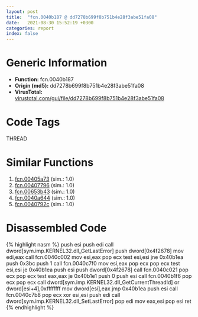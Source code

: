 ```yaml
---
layout: post
title:  "fcn.0040b187 @ dd7278b699f8b751b4e28f3abe51fa08"
date:   2021-08-30 15:52:19 +0300
categories: report
index: false
---
```


# Generic Information
- **Function:** fcn.0040b187
- **Origin (md5):** dd7278b699f8b751b4e28f3abe51fa08
- **VirusTotal:** [virustotal.com/gui/file/dd7278b699f8b751b4e28f3abe51fa08][virustotal_ref]

# Code Tags
<span class="tag" id="THREAD">THREAD</span>


# Similar Functions

1. [fcn.00405a73][similar_1_ref] (sim.: 1.0)
2. [fcn.00407796][similar_2_ref] (sim.: 1.0)
3. [fcn.00653b43][similar_3_ref] (sim.: 1.0)
4. [fcn.0040a644][similar_4_ref] (sim.: 1.0)
5. [fcn.0040792c][similar_5_ref] (sim.: 1.0)


# Disassembled Code

{% highlight nasm %}
push esi
push edi
call dword[sym.imp.KERNEL32.dll_GetLastError]
push dword[0x4f2678]
mov edi,eax
call fcn.0040c002
mov esi,eax
pop ecx
test esi,esi
jne 0x40b1ea
push 0x3bc
push 1
call fcn.0040c7f0
mov esi,eax
pop ecx
pop ecx
test esi,esi
je 0x40b1ea
push esi
push dword[0x4f2678]
call fcn.0040c021
pop ecx
pop ecx
test eax,eax
je 0x40b1e1
push 0
push esi
call fcn.0040b1f6
pop ecx
pop ecx
call dword[sym.imp.KERNEL32.dll_GetCurrentThreadId]
or dword[esi+4],0xffffffff
mov dword[esi],eax
jmp 0x40b1ea
push esi
call fcn.0040c7b8
pop ecx
xor esi,esi
push edi
call dword[sym.imp.KERNEL32.dll_SetLastError]
pop edi
mov eax,esi
pop esi
ret
{% endhighlight %}


[similar_1_ref]: /report/fcn.00405a73@39cc9d1efb3c13c15792b3ba0142fd3c
[similar_2_ref]: /report/fcn.00407796@513a8bfcd5da1a9aee6dd942ecac565e
[similar_3_ref]: /report/fcn.00653b43@8c848ad89aab40a1738b363a37856125
[similar_4_ref]: /report/fcn.0040a644@fec037c981b84fb9df87dac6521840c9
[similar_5_ref]: /report/fcn.0040792c@ad31b5a684d4322296b17fe829c17502
[virustotal_ref]: https://www.virustotal.com/gui/file/dd7278b699f8b751b4e28f3abe51fa08